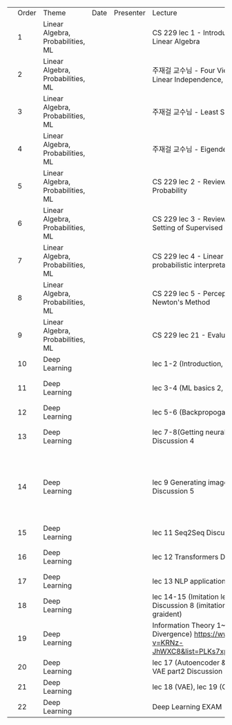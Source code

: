 | | | | | | | | | |
|-|-|-|-|-|-|-|-|-|
| |Order|Theme|Date|Presenter|Lecture|Practice|T.A.|Reading Materials|
| |1|Linear Algebra, Probabilities, ML| | |CS 229 lec 1 - Introduction and Logistics, Review of Linear Algebra|  Practice1,2  | | |
| |2|Linear Algebra, Probabilities, ML| | |주재걸 교수님 - Four Views of Matrix Multiplication, Linear Independence, Linear Transformation|  Practice3,4  | | |
| |3|Linear Algebra, Probabilities, ML| | |주재걸 교수님 - Least Squares |  Practice 3,4  | | |
| |4|Linear Algebra, Probabilities, ML| | |주재걸 교수님 - Eigendecomposition, SVD |  Practice 5,6  | | |
| |5|Linear Algebra, Probabilities, ML| | |CS 229 lec 2 - Review of Matrix Calculus, Review of Probability|Practice 7| | |
| |6|Linear Algebra, Probabilities, ML| | |CS 229 lec 3 - Review of Probability and Statistics, Setting of Supervised Learning| | | |
| |7|Linear Algebra, Probabilities, ML| | |CS 229 lec 4 - Linear Regression (Normal Equations, probabilistic interpretation), MLE | | | |
| |8|Linear Algebra, Probabilities, ML| | |CS 229 lec 5 - Perceptron, Logistic Regression, Newton's Method|X| | |
| |9|Linear Algebra, Probabilities, ML| | |CS 229 lec 21 - Evaluation Metrics (F1, ROC, etc..)| | | |
| |10|Deep Learning| | |lec 1-2 (Introduction, ML basics 1) Discussion 1| | | |
| |11|Deep Learning| | |lec 3-4 (ML basics 2, optimization) Discussion 2|hw1| |https://distill.pub/2017/momentum/ https://openai.com/blog/deep-double-descent/ https://mml-book.github.io/book/mml-book.pdf (p.291-p.303)|
| |12|Deep Learning| | |lec 5-6 (Backpropogation, CNN) Discussion 3| | | |
| |13|Deep Learning| | |lec 7-8(Getting neural nets to train, Computer Vision) Discussion 4|X| |overfitting in deep neural network ( https://lilianweng.github.io/lil-log/2019/03/14/are-deep-neural-networks-dramatically-overfitted.html )|
| |14|Deep Learning| | |lec 9 Generating images from CNN, lec 10 RNN Discussion 5| | |RNN and Regularization(Dropout):  https://medium.com/curg/deep-rnn-%EC%A0%95%EA%B7%9C%ED%99%94%EA%B0%80-%EA%B6%81%EA%B8%88%ED%95%B4-7d69f3bbc171   Bidirenctional RNN: https://d2l.ai/chapter_recurrent-modern/bi-rnn.html    Seq to Seq Machine Translation: https://deep-learning-study.tistory.com/685   Beam Search: https://littlefoxdiary.tistory.com/4|
| |15|Deep Learning| | |lec 11 Seq2Seq Discussion 6| | | |
| |16|Deep Learning| | |lec 12 Transformers  Discussion 7|hw3| |Transformer: https://nlp.seas.harvard.edu/2018/04/03/attention.html#model-architecture |
| |17|Deep Learning| | |lec 13 NLP applications Discussion 8 (pretraining)| | | |
| |18|Deep Learning| | |lec 14-15 (Imitation learning, policy gradient) Discussion 8 (imitation learning), discussion 9 (policy graident)| | | |
| |19|Deep Learning| | |     Information Theory 1~3 (Entropy, Cross-Entropy, KL Divergence)    https://www.youtube.com/watch?v=KRNz-JhWXC8&list=PLKs7xpqpX1bcQAHSjlZAv8vHftDj6kXrn   |hw2| | |
| |20|Deep Learning| | |lec 17 (Autoencoder & Latent variable model), lec 18 VAE part2  Discussion 10| | | |
| |21|Deep Learning| | |lec 18 (VAE), lec 19 (GAN) | Discussion 11 | | |
| |22|Deep Learning| | |Deep Learning EXAM| | | |
